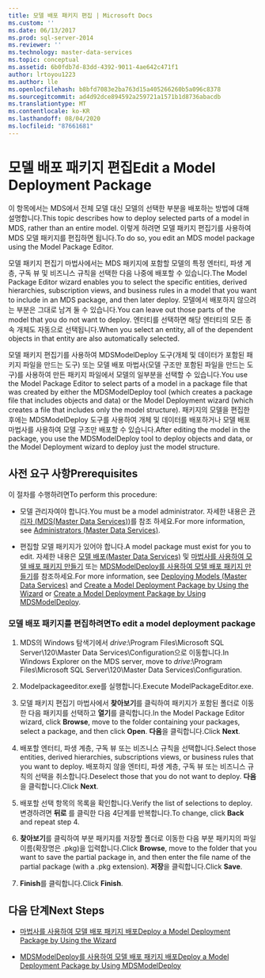 ```yaml
---
title: 모델 배포 패키지 편집 | Microsoft Docs
ms.custom: ''
ms.date: 06/13/2017
ms.prod: sql-server-2014
ms.reviewer: ''
ms.technology: master-data-services
ms.topic: conceptual
ms.assetid: 6b0fdb7d-83dd-4392-9011-4ae642c471f1
author: lrtoyou1223
ms.author: lle
ms.openlocfilehash: b8bfd7083e2ba763d15a405266260b5a096c8378
ms.sourcegitcommit: ad4d92dce894592a259721a1571b1d8736abacdb
ms.translationtype: MT
ms.contentlocale: ko-KR
ms.lasthandoff: 08/04/2020
ms.locfileid: "87661681"
---
```

# <a name="edit-a-model-deployment-package"></a><span data-ttu-id="ee89d-102">모델 배포 패키지 편집</span><span class="sxs-lookup"><span data-stu-id="ee89d-102">Edit a Model Deployment Package</span></span>
  <span data-ttu-id="ee89d-103">이 항목에서는 MDS에서 전체 모델 대신 모델의 선택한 부분을 배포하는 방법에 대해 설명합니다.</span><span class="sxs-lookup"><span data-stu-id="ee89d-103">This topic describes how to deploy selected parts of a model in MDS, rather than an entire model.</span></span> <span data-ttu-id="ee89d-104">이렇게 하려면 모델 패키지 편집기를 사용하여 MDS 모델 패키지를 편집하면 됩니다.</span><span class="sxs-lookup"><span data-stu-id="ee89d-104">To do so, you edit an MDS model package using the Model Package Editor.</span></span>  
  
 <span data-ttu-id="ee89d-105">모델 패키지 편집기 마법사에서는 MDS 패키지에 포함할 모델의 특정 엔터티, 파생 계층, 구독 뷰 및 비즈니스 규칙을 선택한 다음 나중에 배포할 수 있습니다.</span><span class="sxs-lookup"><span data-stu-id="ee89d-105">The Model Package Editor wizard enables you to select the specific entities, derived hierarchies, subscription views, and business rules in a model that you want to include in an MDS package, and then later deploy.</span></span> <span data-ttu-id="ee89d-106">모델에서 배포하지 않으려는 부분은 그대로 남겨 둘 수 있습니다.</span><span class="sxs-lookup"><span data-stu-id="ee89d-106">You can leave out those parts of the model that you do not want to deploy.</span></span> <span data-ttu-id="ee89d-107">엔터티를 선택하면 해당 엔터티의 모든 종속 개체도 자동으로 선택됩니다.</span><span class="sxs-lookup"><span data-stu-id="ee89d-107">When you select an entity, all of the dependent objects in that entity are also automatically selected.</span></span>  
  
 <span data-ttu-id="ee89d-108">모델 패키지 편집기를 사용하여 MDSModelDeploy 도구(개체 및 데이터가 포함된 패키지 파일을 만드는 도구) 또는 모델 배포 마법사(모델 구조만 포함된 파일을 만드는 도구)를 사용하여 만든 패키지 파일에서 모델의 일부분을 선택할 수 있습니다.</span><span class="sxs-lookup"><span data-stu-id="ee89d-108">You use the Model Package Editor to select parts of a model in a package file that was created by either the MDSModelDeploy tool (which creates a package file that includes objects and data) or the Model Deployment wizard (which creates a file that includes only the model structure).</span></span> <span data-ttu-id="ee89d-109">패키지의 모델을 편집한 후에는 MDSModelDeploy 도구를 사용하여 개체 및 데이터를 배포하거나 모델 배포 마법사를 사용하여 모델 구조만 배포할 수 있습니다.</span><span class="sxs-lookup"><span data-stu-id="ee89d-109">After editing the model in the package, you use the MDSModelDeploy tool to deploy objects and data, or the Model Deployment wizard to deploy just the model structure.</span></span>  
  
## <a name="prerequisites"></a><span data-ttu-id="ee89d-110">사전 요구 사항</span><span class="sxs-lookup"><span data-stu-id="ee89d-110">Prerequisites</span></span>  
 <span data-ttu-id="ee89d-111">이 절차를 수행하려면</span><span class="sxs-lookup"><span data-stu-id="ee89d-111">To perform this procedure:</span></span>  
  
-   <span data-ttu-id="ee89d-112">모델 관리자여야 합니다.</span><span class="sxs-lookup"><span data-stu-id="ee89d-112">You must be a model administrator.</span></span> <span data-ttu-id="ee89d-113">자세한 내용은 [관리자 &#40;MDS(Master Data Services)&#41;](administrators-master-data-services.md)를 참조 하세요.</span><span class="sxs-lookup"><span data-stu-id="ee89d-113">For more information, see [Administrators &#40;Master Data Services&#41;](administrators-master-data-services.md).</span></span>  
  
-   <span data-ttu-id="ee89d-114">편집할 모델 패키지가 있어야 합니다.</span><span class="sxs-lookup"><span data-stu-id="ee89d-114">A model package must exist for you to edit.</span></span> <span data-ttu-id="ee89d-115">자세한 내용은 [모델 배포&#40;Master Data Services&#41;](../../2014/master-data-services/deploying-models-master-data-services.md) 및 [마법사를 사용하여 모델 배포 패키지 만들기](../../2014/master-data-services/create-a-model-deployment-package-by-using-the-wizard.md) 또는 [MDSModelDeploy를 사용하여 모델 배포 패키지 만들기](../../2014/master-data-services/create-a-model-deployment-package-by-using-mdsmodeldeploy.md)를 참조하세요.</span><span class="sxs-lookup"><span data-stu-id="ee89d-115">For more information, see [Deploying Models &#40;Master Data Services&#41;](../../2014/master-data-services/deploying-models-master-data-services.md) and [Create a Model Deployment Package by Using the Wizard](../../2014/master-data-services/create-a-model-deployment-package-by-using-the-wizard.md) or [Create a Model Deployment Package by Using MDSModelDeploy](../../2014/master-data-services/create-a-model-deployment-package-by-using-mdsmodeldeploy.md).</span></span>  
  
### <a name="to-edit-a-model-deployment-package"></a><span data-ttu-id="ee89d-116">모델 배포 패키지를 편집하려면</span><span class="sxs-lookup"><span data-stu-id="ee89d-116">To edit a model deployment package</span></span>  
  
1.  <span data-ttu-id="ee89d-117">MDS의 Windows 탐색기에서 *drive*:\Program Files\Microsoft SQL Server\120\Master Data Services\Configuration으로 이동합니다.</span><span class="sxs-lookup"><span data-stu-id="ee89d-117">In Windows Explorer on the MDS server, move to *drive*:\Program Files\Microsoft SQL Server\120\Master Data Services\Configuration.</span></span>  
  
2.  <span data-ttu-id="ee89d-118">Modelpackageeditor.exe를 실행합니다.</span><span class="sxs-lookup"><span data-stu-id="ee89d-118">Execute ModelPackageEditor.exe.</span></span>  
  
3.  <span data-ttu-id="ee89d-119">모델 패키지 편집기 마법사에서 **찾아보기**를 클릭하여 패키지가 포함된 폴더로 이동한 다음 패키지를 선택하고 **열기**를 클릭합니다.</span><span class="sxs-lookup"><span data-stu-id="ee89d-119">In the Model Package Editor wizard, click **Browse**, move to the folder containing your packages, select a package, and then click **Open**.</span></span> <span data-ttu-id="ee89d-120">**다음**을 클릭합니다.</span><span class="sxs-lookup"><span data-stu-id="ee89d-120">Click **Next**.</span></span>  
  
4.  <span data-ttu-id="ee89d-121">배포할 엔터티, 파생 계층, 구독 뷰 또는 비즈니스 규칙을 선택합니다.</span><span class="sxs-lookup"><span data-stu-id="ee89d-121">Select those entities, derived hierarchies, subscriptions views, or business rules that you want to deploy.</span></span> <span data-ttu-id="ee89d-122">배포하지 않을 엔터티, 파생 계층, 구독 뷰 또는 비즈니스 규칙의 선택을 취소합니다.</span><span class="sxs-lookup"><span data-stu-id="ee89d-122">Deselect those that you do not want to deploy.</span></span> <span data-ttu-id="ee89d-123">**다음**을 클릭합니다.</span><span class="sxs-lookup"><span data-stu-id="ee89d-123">Click **Next**.</span></span>  
  
5.  <span data-ttu-id="ee89d-124">배포할 선택 항목의 목록을 확인합니다.</span><span class="sxs-lookup"><span data-stu-id="ee89d-124">Verify the list of selections to deploy.</span></span> <span data-ttu-id="ee89d-125">변경하려면 **뒤로** 를 클릭한 다음 4단계를 반복합니다.</span><span class="sxs-lookup"><span data-stu-id="ee89d-125">To change, click **Back** and repeat step 4.</span></span>  
  
6.  <span data-ttu-id="ee89d-126">**찾아보기**를 클릭하여 부분 패키지를 저장할 폴더로 이동한 다음 부분 패키지의 파일 이름(확장명은 .pkg)을 입력합니다.</span><span class="sxs-lookup"><span data-stu-id="ee89d-126">Click **Browse**, move to the folder that you want to save the partial package in, and then enter the file name of the partial package (with a .pkg extension).</span></span> <span data-ttu-id="ee89d-127">**저장**을 클릭합니다.</span><span class="sxs-lookup"><span data-stu-id="ee89d-127">Click **Save**.</span></span>  
  
7.  <span data-ttu-id="ee89d-128">**Finish**를 클릭합니다.</span><span class="sxs-lookup"><span data-stu-id="ee89d-128">Click **Finish**.</span></span>  
  
## <a name="next-steps"></a><span data-ttu-id="ee89d-129">다음 단계</span><span class="sxs-lookup"><span data-stu-id="ee89d-129">Next Steps</span></span>  
  
-   [<span data-ttu-id="ee89d-130">마법사를 사용하여 모델 배포 패키지 배포</span><span class="sxs-lookup"><span data-stu-id="ee89d-130">Deploy a Model Deployment Package by Using the Wizard</span></span>](../../2014/master-data-services/deploy-a-model-deployment-package-by-using-the-wizard.md)  
  
-   [<span data-ttu-id="ee89d-131">MDSModelDeploy를 사용하여 모델 배포 패키지 배포</span><span class="sxs-lookup"><span data-stu-id="ee89d-131">Deploy a Model Deployment Package by Using MDSModelDeploy</span></span>](../../2014/master-data-services/deploy-a-model-deployment-package-by-using-mdsmodeldeploy.md)  
  
  
